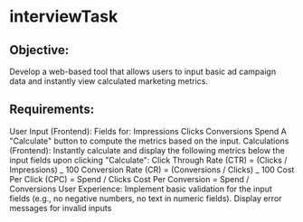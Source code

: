 # interviewTask

## Objective:

Develop a web-based tool that allows users to input basic ad campaign data and instantly view calculated marketing metrics.

## Requirements:

User Input (Frontend):
Fields for:
Impressions
Clicks
Conversions
Spend
A "Calculate" button to compute the metrics based on the input.
Calculations (Frontend):
Instantly calculate and display the following metrics below the input fields upon clicking "Calculate":
Click Through Rate (CTR) = (Clicks / Impressions) _ 100
Conversion Rate (CR) = (Conversions / Clicks) _ 100
Cost Per Click (CPC) = Spend / Clicks
Cost Per Conversion = Spend / Conversions
User Experience:
Implement basic validation for the input fields (e.g., no negative numbers, no text in numeric fields).
Display error messages for invalid inputs
